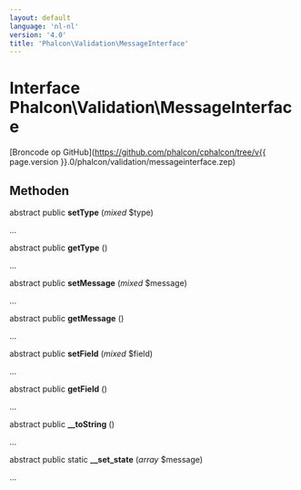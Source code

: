 ```yaml
---
layout: default
language: 'nl-nl'
version: '4.0'
title: 'Phalcon\Validation\MessageInterface'
---
```


# Interface **Phalcon\Validation\MessageInterface**

[Broncode op GitHub](https://github.com/phalcon/cphalcon/tree/v{{ page.version }}.0/phalcon/validation/messageinterface.zep)

## Methoden

abstract public **setType** (*mixed* $type)

...

abstract public **getType** ()

...

abstract public **setMessage** (*mixed* $message)

...

abstract public **getMessage** ()

...

abstract public **setField** (*mixed* $field)

...

abstract public **getField** ()

...

abstract public **__toString** ()

...

abstract public static **__set_state** (*array* $message)

...